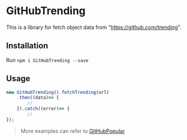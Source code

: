 # GitHubTrending
This is a library for fetch object data from "https://github.com/trending".



## Installation

Run `npm i GitHubTrending --save`

## Usage

```JavaScript
new GitHubTrending().fetchTrending(url)
    .then((data)=> {
        //
    }).catch((error)=> {
        //
});
```

>More examples can refer to [GitHubPopular](https://github.com/crazycodeboy/GitHubPopular)
